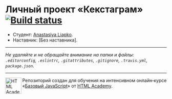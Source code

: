 # Личный проект «Кекстаграм» [![Build status][travis-image]][travis-url]

* Студент: [Anastasiya Liapko](https://up.htmlacademy.ru/javascript/11/user/165541).
* Наставник: [Без наставника].

---

_Не удаляйте и не обращайте внимание на папки и файлы:_<br>
_`.editorconfig`, `.eslintrc`, `.gitattributes`, `.gitignore`, `.travis.yml`, `package.json`._

---

<a href="https://htmlacademy.ru/intensive/javascript"><img align="left" width="50" height="50" title="HTML Academy" src="https://up.htmlacademy.ru/static/img/intensive/javascript/logo-for-github.svg"></a>

Репозиторий создан для обучения на интенсивном онлайн‑курсе «[Базовый JavaScript](https://htmlacademy.ru/intensive/javascript)» от [HTML Academy](https://htmlacademy.ru).

[travis-image]: https://travis-ci.org/htmlacademy-javascript/165541-kekstagram.svg?branch=master
[travis-url]: https://travis-ci.org/htmlacademy-javascript/165541-kekstagram

